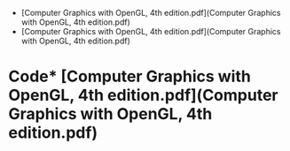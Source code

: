 * [Computer Graphics with OpenGL, 4th edition.pdf](Computer Graphics with OpenGL, 4th edition.pdf)
* [Computer Graphics with OpenGL, 4th edition.pdf](Computer Graphics with OpenGL, 4th edition.pdf)
# Code* [Computer Graphics with OpenGL, 4th edition.pdf](Computer Graphics with OpenGL, 4th edition.pdf)
